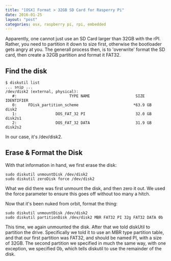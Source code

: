 ```yaml
---
title: "[OSX] Format > 32GB SD Card for Rasperry Pi"
date: 2016-01-25
layout: "post"
categories: osx, raspberry pi, rpi, embedded
---
```


Apparently, one cannot just use an SD Card larger than 32GB with the rPI. Rather, you need to partition it down to size first, otherwise the bootloader gets angry at you. The generall process then, is to 'overwrite' format the SD card, then create a 32GB partition and format it FAT32.

## Find the disk

```
$ diskutil list
... snip ...
/dev/disk2 (external, physical):
   #:                       TYPE NAME                    SIZE       IDENTIFIER
   0:     FDisk_partition_scheme                        *63.9 GB    disk2
   1:                 DOS_FAT_32 PI                      32.0 GB    disk2s1
   2:                 DOS_FAT_32 DATA                    31.9 GB    disk2s2

```

In our case, it's /dev/disk2.

## Erase & Format the Disk

With that information in hand, we first erase the disk:

```
sudo diskutil unmountDisk /dev/disk2
sudo diskutil zeroDisk force /dev/disk2
```

What we did there was first unmount the disk, and then zero it out. We used the force parameter to ensure this goes off without too many a hitch.

Now that it's been nuked from orbit, format the thing:

```
sudo diskutil unmountDisk /dev/disk2
sudo diskutil partitionDisk /dev/disk2 MBR FAT32 PI 32g FAT32 DATA 0b
```

This time, we again unmounted the disk. After that we told diskUtil to partition the drive. Specifically we told it to use an MBR type partition table, and that our first partition was FAT32, and should be named PI, with a size of 32GB. The second partition we specified in much the same way, with one exception, we specified 0b, which tells diskutil to use the remainder of the disk.
